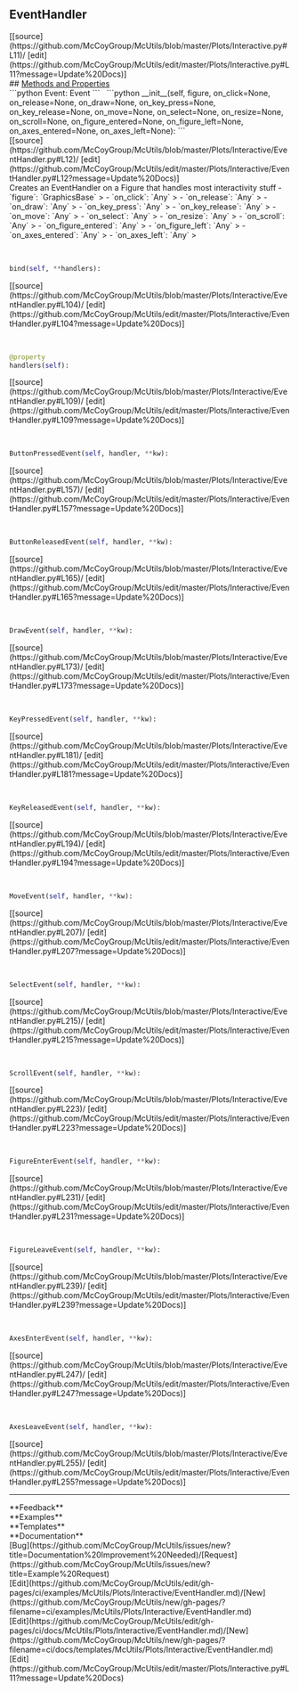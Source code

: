 ## <a id="McUtils.Plots.Interactive.EventHandler">EventHandler</a> 

<div class="docs-source-link" markdown="1">
[[source](https://github.com/McCoyGroup/McUtils/blob/master/Plots/Interactive.py#L11)/
[edit](https://github.com/McCoyGroup/McUtils/edit/master/Plots/Interactive.py#L11?message=Update%20Docs)]
</div>









<div class="collapsible-section">
 <div class="collapsible-section collapsible-section-header" markdown="1">
## <a class="collapse-link" data-toggle="collapse" href="#methods" markdown="1"> Methods and Properties</a> <a class="float-right" data-toggle="collapse" href="#methods"><i class="fa fa-chevron-down"></i></a>
 </div>
 <div class="collapsible-section collapsible-section-body collapse show" id="methods" markdown="1">
 ```python
Event: Event
```
<a id="McUtils.Plots.Interactive.EventHandler.__init__" class="docs-object-method">&nbsp;</a> 
```python
__init__(self, figure, on_click=None, on_release=None, on_draw=None, on_key_press=None, on_key_release=None, on_move=None, on_select=None, on_resize=None, on_scroll=None, on_figure_entered=None, on_figure_left=None, on_axes_entered=None, on_axes_left=None): 
```
<div class="docs-source-link" markdown="1">
[[source](https://github.com/McCoyGroup/McUtils/blob/master/Plots/Interactive/EventHandler.py#L12)/
[edit](https://github.com/McCoyGroup/McUtils/edit/master/Plots/Interactive/EventHandler.py#L12?message=Update%20Docs)]
</div>
Creates an EventHandler on a Figure that handles most interactivity stuff
  - `figure`: `GraphicsBase`
    > 
  - `on_click`: `Any`
    > 
  - `on_release`: `Any`
    > 
  - `on_draw`: `Any`
    > 
  - `on_key_press`: `Any`
    > 
  - `on_key_release`: `Any`
    > 
  - `on_move`: `Any`
    > 
  - `on_select`: `Any`
    > 
  - `on_resize`: `Any`
    > 
  - `on_scroll`: `Any`
    > 
  - `on_figure_entered`: `Any`
    > 
  - `on_figure_left`: `Any`
    > 
  - `on_axes_entered`: `Any`
    > 
  - `on_axes_left`: `Any`
    >


<a id="McUtils.Plots.Interactive.EventHandler.bind" class="docs-object-method">&nbsp;</a> 
```python
bind(self, **handlers): 
```
<div class="docs-source-link" markdown="1">
[[source](https://github.com/McCoyGroup/McUtils/blob/master/Plots/Interactive/EventHandler.py#L104)/
[edit](https://github.com/McCoyGroup/McUtils/edit/master/Plots/Interactive/EventHandler.py#L104?message=Update%20Docs)]
</div>


<a id="McUtils.Plots.Interactive.EventHandler.handlers" class="docs-object-method">&nbsp;</a> 
```python
@property
handlers(self): 
```
<div class="docs-source-link" markdown="1">
[[source](https://github.com/McCoyGroup/McUtils/blob/master/Plots/Interactive/EventHandler.py#L109)/
[edit](https://github.com/McCoyGroup/McUtils/edit/master/Plots/Interactive/EventHandler.py#L109?message=Update%20Docs)]
</div>


<a id="McUtils.Plots.Interactive.EventHandler.ButtonPressedEvent" class="docs-object-method">&nbsp;</a> 
```python
ButtonPressedEvent(self, handler, **kw): 
```
<div class="docs-source-link" markdown="1">
[[source](https://github.com/McCoyGroup/McUtils/blob/master/Plots/Interactive/EventHandler.py#L157)/
[edit](https://github.com/McCoyGroup/McUtils/edit/master/Plots/Interactive/EventHandler.py#L157?message=Update%20Docs)]
</div>


<a id="McUtils.Plots.Interactive.EventHandler.ButtonReleasedEvent" class="docs-object-method">&nbsp;</a> 
```python
ButtonReleasedEvent(self, handler, **kw): 
```
<div class="docs-source-link" markdown="1">
[[source](https://github.com/McCoyGroup/McUtils/blob/master/Plots/Interactive/EventHandler.py#L165)/
[edit](https://github.com/McCoyGroup/McUtils/edit/master/Plots/Interactive/EventHandler.py#L165?message=Update%20Docs)]
</div>


<a id="McUtils.Plots.Interactive.EventHandler.DrawEvent" class="docs-object-method">&nbsp;</a> 
```python
DrawEvent(self, handler, **kw): 
```
<div class="docs-source-link" markdown="1">
[[source](https://github.com/McCoyGroup/McUtils/blob/master/Plots/Interactive/EventHandler.py#L173)/
[edit](https://github.com/McCoyGroup/McUtils/edit/master/Plots/Interactive/EventHandler.py#L173?message=Update%20Docs)]
</div>


<a id="McUtils.Plots.Interactive.EventHandler.KeyPressedEvent" class="docs-object-method">&nbsp;</a> 
```python
KeyPressedEvent(self, handler, **kw): 
```
<div class="docs-source-link" markdown="1">
[[source](https://github.com/McCoyGroup/McUtils/blob/master/Plots/Interactive/EventHandler.py#L181)/
[edit](https://github.com/McCoyGroup/McUtils/edit/master/Plots/Interactive/EventHandler.py#L181?message=Update%20Docs)]
</div>


<a id="McUtils.Plots.Interactive.EventHandler.KeyReleasedEvent" class="docs-object-method">&nbsp;</a> 
```python
KeyReleasedEvent(self, handler, **kw): 
```
<div class="docs-source-link" markdown="1">
[[source](https://github.com/McCoyGroup/McUtils/blob/master/Plots/Interactive/EventHandler.py#L194)/
[edit](https://github.com/McCoyGroup/McUtils/edit/master/Plots/Interactive/EventHandler.py#L194?message=Update%20Docs)]
</div>


<a id="McUtils.Plots.Interactive.EventHandler.MoveEvent" class="docs-object-method">&nbsp;</a> 
```python
MoveEvent(self, handler, **kw): 
```
<div class="docs-source-link" markdown="1">
[[source](https://github.com/McCoyGroup/McUtils/blob/master/Plots/Interactive/EventHandler.py#L207)/
[edit](https://github.com/McCoyGroup/McUtils/edit/master/Plots/Interactive/EventHandler.py#L207?message=Update%20Docs)]
</div>


<a id="McUtils.Plots.Interactive.EventHandler.SelectEvent" class="docs-object-method">&nbsp;</a> 
```python
SelectEvent(self, handler, **kw): 
```
<div class="docs-source-link" markdown="1">
[[source](https://github.com/McCoyGroup/McUtils/blob/master/Plots/Interactive/EventHandler.py#L215)/
[edit](https://github.com/McCoyGroup/McUtils/edit/master/Plots/Interactive/EventHandler.py#L215?message=Update%20Docs)]
</div>


<a id="McUtils.Plots.Interactive.EventHandler.ScrollEvent" class="docs-object-method">&nbsp;</a> 
```python
ScrollEvent(self, handler, **kw): 
```
<div class="docs-source-link" markdown="1">
[[source](https://github.com/McCoyGroup/McUtils/blob/master/Plots/Interactive/EventHandler.py#L223)/
[edit](https://github.com/McCoyGroup/McUtils/edit/master/Plots/Interactive/EventHandler.py#L223?message=Update%20Docs)]
</div>


<a id="McUtils.Plots.Interactive.EventHandler.FigureEnterEvent" class="docs-object-method">&nbsp;</a> 
```python
FigureEnterEvent(self, handler, **kw): 
```
<div class="docs-source-link" markdown="1">
[[source](https://github.com/McCoyGroup/McUtils/blob/master/Plots/Interactive/EventHandler.py#L231)/
[edit](https://github.com/McCoyGroup/McUtils/edit/master/Plots/Interactive/EventHandler.py#L231?message=Update%20Docs)]
</div>


<a id="McUtils.Plots.Interactive.EventHandler.FigureLeaveEvent" class="docs-object-method">&nbsp;</a> 
```python
FigureLeaveEvent(self, handler, **kw): 
```
<div class="docs-source-link" markdown="1">
[[source](https://github.com/McCoyGroup/McUtils/blob/master/Plots/Interactive/EventHandler.py#L239)/
[edit](https://github.com/McCoyGroup/McUtils/edit/master/Plots/Interactive/EventHandler.py#L239?message=Update%20Docs)]
</div>


<a id="McUtils.Plots.Interactive.EventHandler.AxesEnterEvent" class="docs-object-method">&nbsp;</a> 
```python
AxesEnterEvent(self, handler, **kw): 
```
<div class="docs-source-link" markdown="1">
[[source](https://github.com/McCoyGroup/McUtils/blob/master/Plots/Interactive/EventHandler.py#L247)/
[edit](https://github.com/McCoyGroup/McUtils/edit/master/Plots/Interactive/EventHandler.py#L247?message=Update%20Docs)]
</div>


<a id="McUtils.Plots.Interactive.EventHandler.AxesLeaveEvent" class="docs-object-method">&nbsp;</a> 
```python
AxesLeaveEvent(self, handler, **kw): 
```
<div class="docs-source-link" markdown="1">
[[source](https://github.com/McCoyGroup/McUtils/blob/master/Plots/Interactive/EventHandler.py#L255)/
[edit](https://github.com/McCoyGroup/McUtils/edit/master/Plots/Interactive/EventHandler.py#L255?message=Update%20Docs)]
</div>
 </div>
</div>












---


<div markdown="1" class="text-secondary">
<div class="container">
  <div class="row">
   <div class="col" markdown="1">
**Feedback**   
</div>
   <div class="col" markdown="1">
**Examples**   
</div>
   <div class="col" markdown="1">
**Templates**   
</div>
   <div class="col" markdown="1">
**Documentation**   
</div>
   <div class="col" markdown="1">
   
</div>
   <div class="col" markdown="1">
   
</div>
   <div class="col" markdown="1">
   
</div>
</div>
  <div class="row">
   <div class="col" markdown="1">
[Bug](https://github.com/McCoyGroup/McUtils/issues/new?title=Documentation%20Improvement%20Needed)/[Request](https://github.com/McCoyGroup/McUtils/issues/new?title=Example%20Request)   
</div>
   <div class="col" markdown="1">
[Edit](https://github.com/McCoyGroup/McUtils/edit/gh-pages/ci/examples/McUtils/Plots/Interactive/EventHandler.md)/[New](https://github.com/McCoyGroup/McUtils/new/gh-pages/?filename=ci/examples/McUtils/Plots/Interactive/EventHandler.md)   
</div>
   <div class="col" markdown="1">
[Edit](https://github.com/McCoyGroup/McUtils/edit/gh-pages/ci/docs/McUtils/Plots/Interactive/EventHandler.md)/[New](https://github.com/McCoyGroup/McUtils/new/gh-pages/?filename=ci/docs/templates/McUtils/Plots/Interactive/EventHandler.md)   
</div>
   <div class="col" markdown="1">
[Edit](https://github.com/McCoyGroup/McUtils/edit/master/Plots/Interactive.py#L11?message=Update%20Docs)   
</div>
   <div class="col" markdown="1">
   
</div>
   <div class="col" markdown="1">
   
</div>
   <div class="col" markdown="1">
   
</div>
</div>
</div>
</div>